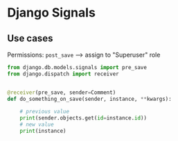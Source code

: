 # Django Signals

## Use cases

Permissions: `post_save` --> assign to "Superuser" role


```python title="models.py"
from django.db.models.signals import pre_save
from django.dispatch import receiver


@receiver(pre_save, sender=Comment)
def do_something_on_save(sender, instance, **kwargs):
	
	# previous value
	print(sender.objects.get(id=instance.id))
	# new value
	print(instance)
```